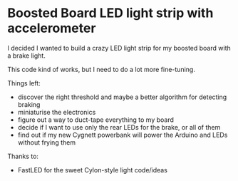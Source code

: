 # Boosted Board LED light strip with accelerometer

I decided I wanted to build a crazy LED light strip for my boosted board with a brake light.

This code kind of works, but I need to do a lot more fine-tuning.

Things left:

- discover the right threshold and maybe a better algorithm for detecting braking
- miniaturise the electronics
- figure out a way to duct-tape everything to my board
- decide if I want to use only the rear LEDs for the brake, or all of them
- find out if my new Cygnett powerbank will power the Arduino and LEDs without frying them

Thanks to:

- FastLED for the sweet Cylon-style light code/ideas
